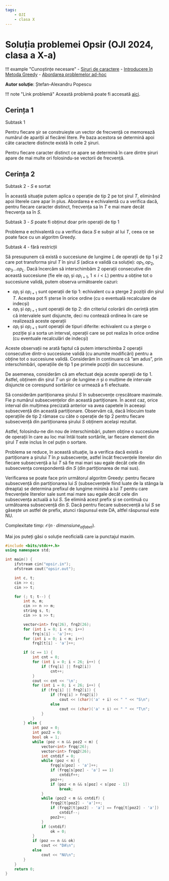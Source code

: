 ```yaml
---
tags:
    - OJI
    - clasa X
---
```


# Soluția problemei Opsir (OJI 2024, clasa a X-a)

!!! example "Cunoștințe necesare"
    - [Șiruri de caractere](../../../../cppintro/strings.md)
    - [Introducere în Metoda Greedy](../../../../usor/greedy.md)
    - [Abordarea problemelor ad-hoc](../../../../mediu/ad-hoc.md)

**Autor soluție**: Ștefan-Alexandru Popescu

!!! note "Link problemă"
    Această problemă poate fi accesată [aici](https://kilonova.ro/problems/2505/).

## Cerința 1 

Subtask 1

Pentru fiecare șir se construiește un vector de frecvență ce memorează numărul de apariții al fiecărei litere. Pe baza acestora se determină apoi câte caractere distincte există în cele 2 șiruri.

Pentru fiecare caracter distinct ce apare se determină în care dintre șiruri apare de mai multe ori folosindu-se vectorii de frecvență.

## Cerința 2

Subtask 2 - $S$ e sortat

În această situație putem aplica o operație de tip 2 pe tot șirul $T$, eliminând apoi literele care apar în plus. Abordarea e echivalentă cu a verifica dacă, pentru fiecare caracter distinct, frecvența sa în $T$ e mai mare decât frecvența sa în $S$.

Subtask 3 - $S$ poate fi obținut doar prin operații de tip 1

Problema e echivalentă cu a verifica daca $S$ e subșir al lui $T$, ceea ce se poate face cu un algoritm Greedy.

Subtask 4 - fără restricții

Să presupunem că există o succesiune de lungime $L$ de operații de tip 1 și 2 care pot transforma șirul $T$ în șirul $S$ (adica e validă ca soluție): $op_1, op_2, op_3 \dots op_L$. Dacă încercăm să interschimbăm 2 operații consecutive din această succesiune (fie ele $op_i$ și $op_{i+1}$, $1 \leq i < L$) pentru a obține tot o succesiune validă, putem observa următoarele cazuri:

- $op_i$ și $op_{i+1}$ sunt operații de tip 1: echivalent cu a șterge 2 poziții din șirul $T$. Acestea pot fi șterse în orice ordine (cu o eventuală recalculare de indecși)
- $op_i$ și $op_{i+1}$ sunt operații de tip 2: din criteriul colorării din cerință știm că intervalele sunt disjuncte, deci nu contează ordinea în care se realizează aceste operații
- $op_i$ și $op_{i+1}$ sunt operații de tipuri diferite: echivalent cu a șterge o poziție și a sorta un interval, operații care se pot realiza în orice ordine (cu eventuale recalculări de indecși)

Aceste observații ne arată faptul că putem interschimba 2 operații consecutive dintr-o succesiune validă (cu anumite modificări) pentru a obține tot o succesiune validă. Considerăm în continuare că ”am adus”, prin interschimbări, operațiile de tip 1 pe primele poziții din succesiune.

De asemenea, considerăm că am efectuat deja aceste operații de tip 1. Astfel, obținem
din șirul $T$ un șir de lungime $n$ și o mulțime de intervale disjuncte ce corespund sortărilor ce urmează a fi efectuate.

Să considerăm partiționarea șirului $S$ în subsecvențe crescătoare maximale. Fie p numărul subsecvențelor din această partiționare. În acest caz, orice interval din mulțimea precizată anterior va avea capetele în aceeași subsecvență din această partiționare. Observăm că, dacă înlocuim toate operațiile de tip 2 rămase cu câte o operație de tip 2 pentru fiecare subsecvență din partiționarea șirului $S$ obținem același rezultat.

Astfel, folosindu-ne din nou de interschimbări, putem obține o succesiune de operații în care au loc mai întâi toate sortările, iar fiecare element din șirul $T$ este inclus în cel puțin o sortare.

Problema se reduce, în această situație, la a verifica dacă există o partiționare a șirului $T$ în $p$ subsecvențe, astfel încât frecvențele literelor din fiecare subsecvență a lui $T$ să fie mai mari sau egale decât cele din subsecvența corespondentă din $S$ (din partiționarea de mai sus).

Verificarea se poate face prin următorul algoritm Greedy: pentru fiecare subsecvență din partiționarea lui $S$ (subsecvențele fiind luate de la stânga la dreapta) se determina prefixul de lungime minimă a lui $T$ pentru care frecvențele literelor sale sunt mai mare sau egale decât cele din subsecvența actuală a lui $S$. Se elimină acest prefix și se continuă cu următoarea subsecvență din $S$. Dacă pentru fiecare subsecvență a lui $S$ se găsește un astfel de prefix, atunci răspunsul este DA, altfel răspunsul este NU.

Complexitate timp: $\mathcal{O}(n \cdot dimensiune_{alfabet})$.

Mai jos puteți găsi o soluție neoficială care ia punctajul maxim.

```cpp
#include <bits/stdc++.h>
using namespace std;

int main() {
    ifstream cin("opsir.in");
    ofstream cout("opsir.out");

    int c, t;
    cin >> c;
    cin >> t;

    for (; t; t--) {
        int n, m;
        cin >> n >> m;
        string s, t;
        cin >> s >> t;

        vector<int> frq(26), frq2(26);
        for (int i = 0; i < n; i++)
            frq[s[i] - 'a']++;
        for (int i = 0; i < m; i++)
            frq2[t[i] - 'a']++;

        if (c == 1) {
            int cnt = 0;
            for (int i = 0; i < 26; i++) {
                if (frq[i] || frq2[i])
                    cnt++;
            }
            cout << cnt << '\n';
            for (int i = 0; i < 26; i++) {
                if (frq[i] || frq2[i]) {
                    if (frq[i] > frq2[i])
                        cout << (char)('a' + i) << " " << "S\n";
                    else
                        cout << (char)('a' + i) << " " << "T\n";
                }
            }
        } else {
            int poz = 0;
            int poz2 = 0;
            bool ok = 1;
            while (poz < n && poz2 < m) {
                vector<int> frqq(26);
                vector<int> frqq2(26);
                int cntdif = 0;
                while (poz < n) {
                    frqq[s[poz] - 'a']++;
                    if (frqq[s[poz] - 'a'] == 1)
                        cntdif++;
                    poz++;
                    if (poz < n && s[poz] < s[poz - 1])
                        break;
                }
                while (poz2 < m && cntdif) {
                    frqq2[t[poz2] - 'a']++;
                    if (frqq2[t[poz2] - 'a'] == frqq[t[poz2] - 'a'])
                        cntdif--;
                    poz2++;
                }
                if (cntdif)
                    ok = 0;
            }
            if (poz == n && ok)
                cout << "DA\n";
            else
                cout << "NU\n";
        }
    }
    return 0;
}
```